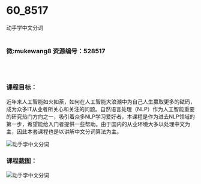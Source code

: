 # 60_8517
动手学中文分词
<br/></br>
<h3>微:mukewang8 资源编号：528517</h3>
<br/></br>
<h3>课程目标：</h3>
<p>近年来人工智能如火如荼，如何在人工智能大浪潮中为自己人生赢取更多的砝码，成为众多IT从业者所关心和关注的问题。自然语言处理（NLP）作为人工智能重要的研究热门方向之一，吸引着众多NLP学习爱好者，本课程是作为进去NLP领域的第一步，希望能给入门者提供一些帮助。由于国内的从业环境大多以处理中文为主，因此本套课程也是以讲解<a title="查看与 中文分词 相关的文章" target="_blank">中文分词</a>算法为主。</p>
<p><img src="https://www.ko996.com/wp-content/uploads/img/2019/11/356-21-300x167.jpg" alt="动手学中文分词"></p>
<h3>课程截图：</h3>
<p><img src="https://www.ko996.com/wp-content/uploads/img/2019/11/1-29.png" alt="动手学中文分词"></p>
